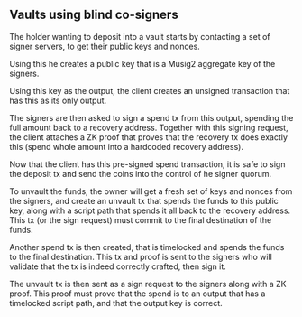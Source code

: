 ## Vaults using blind co-signers
The holder wanting to deposit into a vault starts by contacting a set of signer
servers, to get their public keys and nonces.

Using this he creates a public key that is a Musig2 aggregate key of the
signers.

Using this key as the output, the client creates an unsigned transaction that
has this as its only output.

The signers are then asked to sign a spend tx from this output, spending the
full amount back to a recovery address. Together with this signing request, the
client attaches a ZK proof that proves that the recovery tx does exactly this
(spend whole amount into a hardcoded recovery address).

Now that the client has this pre-signed spend transaction, it is safe to sign
the deposit tx and send the coins into the control of he signer quorum.

To unvault the funds, the owner will get a fresh set of keys and nonces from
the signers, and create an unvault tx that spends the funds to this public key,
along with a script path that spends it all back to the recovery address. This
tx (or the sign request) must commit to the final destination of the funds.

Another spend tx is then created, that is timelocked and spends the funds to
the final destination. This tx and proof is sent to the signers who will
validate that the tx is indeed correctly crafted, then sign it.

The unvault tx is then sent as a sign request to the signers along with a ZK
proof. This proof must prove that the spend is to an output that has a
timelocked script path, and that the output key is correct.

